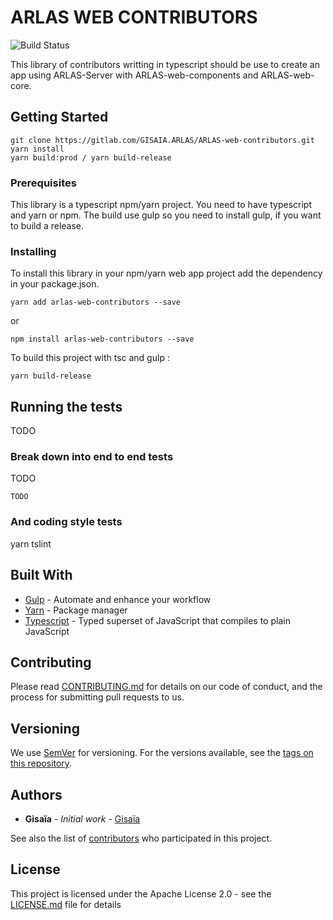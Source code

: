 # ARLAS WEB CONTRIBUTORS

![Build Status](https://img.shields.io/travis/gisaia/ARLAS-web-contributors/develop.svg?label=develop)

This library of contributors writting in typescript should be use to create an app using ARLAS-Server with ARLAS-web-components and ARLAS-web-core.

## Getting Started

```
git clone https://gitlab.com/GISAIA.ARLAS/ARLAS-web-contributors.git
yarn install
yarn build:prod / yarn build-release
```

### Prerequisites

This library is a typescript npm/yarn project. You need to have typescript and yarn or npm.
The build use gulp so you need to install gulp, if you want to build a release.


### Installing

To install this library in your npm/yarn web app project add the dependency in your package.json.

```
yarn add arlas-web-contributors --save
```

or

```
npm install arlas-web-contributors --save
```

To build this project with tsc and gulp :

```
yarn build-release
```

## Running the tests

TODO

### Break down into end to end tests

TODO
```
TODO
```

### And coding style tests

yarn tslint

## Built With

* [Gulp](http://gulpjs.com/) - Automate and enhance your workflow
* [Yarn](https://yarnpkg.com/fr/) - Package manager
* [Typescript](https://www.typescriptlang.org/) - Typed superset of JavaScript that compiles to plain JavaScript


## Contributing

Please read [CONTRIBUTING.md](https://gitlab.com/GISAIA.ARLAS/ARLAS-web-contributors/blob/develop/CONTRIBUTING.md) for details on our code of conduct, and the process for submitting pull requests to us.

## Versioning

We use [SemVer](http://semver.org/) for versioning. For the versions available, see the [tags on this repository](https://gitlab.com/GISAIA.ARLAS/ARLAS-web-contributors/tags). 

## Authors

* **Gisaïa** - *Initial work* - [Gisaïa](http://gisaia.fr/)

See also the list of [contributors](https://gitlab.com/GISAIA.ARLAS/ARLAS-web-contributors/graphs/develop) who participated in this project.


## License

This project is licensed under the Apache License 2.0 - see the [LICENSE.md](LICENSE.md) file for details
